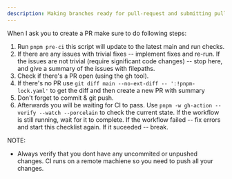 ```yaml
---
description: Making branches ready for pull-request and submitting pull-requests
---
```


When I ask you to create a PR make sure to do following steps:

1. Run `pnpm pre-ci` this script will update to the latest main and run checks.
2. If there are any issues with trivial fixes -- implement fixes and re-run. If the issues are not trivial (require significant code changes) -- stop here, and give a summary of the issues with filepaths.
3. Check if there's a PR open (using the gh tool).
4. If there's no PR use `git diff main --no-ext-diff -- ':!pnpm-lock.yaml'` to get the diff and then create a new PR with summary
5. Don't forget to commit & git push.
6. Afterwards you will be waiting for CI to pass. Use `pnpm -w gh-action --verify --watch --porcelain` to check the current state. If the workflow is still running, wait for it to complete. If the workflow failed -- fix errors and start this checklist again. If it suceeded -- break.

NOTE:

- Always verify that you dont have any uncommited or unpushed changes. CI runs on a remote machiene so you need to push all your changes.
